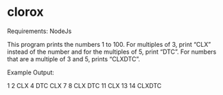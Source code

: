 # clorox


Requirements:
NodeJs


This program prints the numbers 1 to 100. For multiples of 3, print “CLX” instead of the number and for the multiples of 5, print “DTC”. For numbers that are a multiple of 3 and 5, prints “CLXDTC”.
 
Example Output:
 
1
2
CLX
4
DTC
CLX
7
8
CLX
DTC
11
CLX
13
14
CLXDTC
